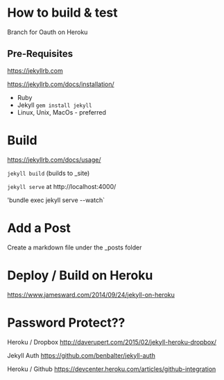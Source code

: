 # How to build & test

Branch for Oauth on Heroku

## Pre-Requisites

https://jekyllrb.com

https://jekyllrb.com/docs/installation/

* Ruby
* Jekyll  `gem install jekyll`
* Linux, Unix, MacOs - preferred

# Build

https://jekyllrb.com/docs/usage/

`jekyll build` (builds to _site)

`jekyll serve` at http://localhost:4000/

'bundle exec jekyll serve --watch`

# Add a Post

Create a markdown file under the _posts folder

# Deploy / Build on Heroku

https://www.jamesward.com/2014/09/24/jekyll-on-heroku



# Password Protect??

Heroku / Dropbox
http://daverupert.com/2015/02/jekyll-heroku-dropbox/

Jekyll Auth
https://github.com/benbalter/jekyll-auth

Heroku / Github
https://devcenter.heroku.com/articles/github-integration


